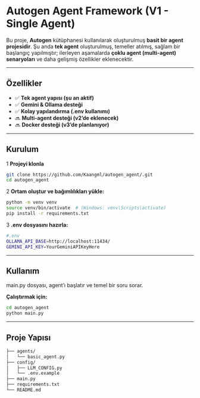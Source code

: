 # Autogen Agent Framework (V1 - Single Agent)

Bu proje, **Autogen** kütüphanesi kullanılarak oluşturulmuş **basit bir agent projesidir**. Şu anda **tek agent** oluşturulmuş, temeller atılmış, sağlam bir başlangıç yapılmıştır; ilerleyen aşamalarda **çoklu agent (multi-agent) senaryoları** ve daha gelişmiş özellikler eklenecektir.

---

## Özellikler

- ✅ **Tek agent yapısı (şu an aktif)**
- ✅ **Gemini & Ollama desteği**
- ✅ **Kolay yapılandırma (.env kullanımı)**
- 🔜 **Multi-agent desteği (v2’de eklenecek)**
- 🔜 **Docker desteği (v3’de planlanıyor)**

---

## Kurulum

1 **Projeyi klonla**

```bash
git clone https://github.com/Kaangml/autogen_agent/.git
cd autogen_agent
```

2 **Ortam oluştur ve bağımlılıkları yükle:**

```bash
python -m venv venv
source venv/bin/activate  # (Windows: venv\Scripts\activate)
pip install -r requirements.txt
```
3 **.env dosyasını hazırla:**
```bash
#.env
OLLAMA_API_BASE=http://localhost:11434/
GEMINI_API_KEY=YourGeminiAPIKeyHere
```
---
## Kullanım
main.py dosyası, agent’ı başlatır ve temel bir soru sorar.

**Çalıştırmak için:**
```bash
cd autogen_agent
python main.py
```
---
## Proje Yapısı

```bash
├── agents/
│   └── basic_agent.py
├── config/
│   ├── LLM_CONFIG.py
│   └── .env.example
├── main.py
├── requirements.txt
└── README.md
```
